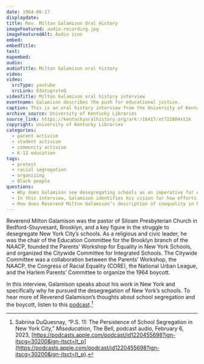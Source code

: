 ```yaml
---
date: 1964-06-17
displaydate: 
title: Rev. Milton Galamison Oral History
imageFeatured: audio-recording.jpg
imageFeaturedAlt: Audio icon
embed: 
embedTitle: 
text: 
mapembed: 
audio: 
audioTitle: Milton Galamison oral history
video: 
video: 
  srcType: youtube
  srcLink: 03atugrzteQ
videoTitle: Milton Galamison oral history interview
eventname: Galamison describes the push for educational justice.
caption: This is an oral history interview from the University of Kentucky’s library with Reverend Milton Galamison that discusses school segregation in New York City and the protests against it.
archive_source: University of Kentucky Libraries
source_link: https://kentuckyoralhistory.org/ark:/16417/xt722804xt2k 
copyright: University of Kentucky Libraries
categories:
  - parent activism
  - student activism
  - community activism
  - K-12 education
tags: 
  - protest
  - racial segregation
  - organizing
  - Black people
questions: 
  - Why does Galamison see desegregating schools as an imperative for equality?
  - In this interview, Galamison identifies his vision for how efforts to desegregate schools should move forward. What is that vision and how do you think he would set out to achieve it?
  - How does Reverend Milton Galamison’s description of inequality in New York City schools in 1964 compare to New York City schools today? Is there the same type of segregation and inequality? Why do you think so?
---
```


Reverend Milton Galamison was the pastor of Siloam Presbyterian Church in Bedford-Stuyvesant, Brooklyn, and a key figure in the struggle to desegregate New York City’s schools. As a religious and civic leader, he was the chair of the Education Committee for the Brooklyn branch of the NAACP, founded the Parents’ Workshop for Equality in New York Schools, and organized the Citywide Committee for Integrated Schools. The Citywide Committee was a collaboration between the Parents’ Workshop, the NAACP, the Congress of Racial Equality (CORE), the National Urban League, and the Harlem Parents’ Committee to organize the 1964 boycott.

In this interview, Galamison speaks about his work in New York and specifically why he pursued the desegregation of New York’s schools. To hear more of Reverend Galamison’s thoughts about school segregation and the boycott, listen to this [podcast](https://podcasts.apple.com/podcast/id1220455698?ign-itscg=30200&ign-itsct=lt_p).[^1]

[^1]: Sabrina DuQuesnay, “P.S. 11: The Persistence of School Segregation in New York City,” *Miseducation*, The Bell, podcast audio, February 6, 2023, [https://podcasts.apple.com/podcast/id1220455698?ign-itscg=30200&ign-itsct=lt_p](https://podcasts.apple.com/podcast/id1220455698?ign-itscg=30200&ign-itsct=lt_p).
